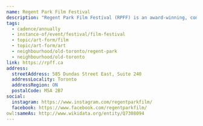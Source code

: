 ```yaml
---
name: Regent Park Film Festival
description: "Regent Park Film Festival (RPFF) is an award-winning, community-based, charitable organization, and Toronto's longest-running, FREE film festival. RPFF amplifies and centers marginalized communities and their stories, while opening up access to the film and television industry through year-round programming."
tags:
  - cadence/annually
  - instance-of/event/festival/film-festival
  - topic/art-form/film
  - topic/art-form/art
  - neighbourhood/old-toronto/regent-park
  - neighbourhood/old-toronto
link: https://rpff.ca
address:
  streetAddress: 585 Dundas Street East, Suite 240
  addressLocality: Toronto
  addressRegion: ON
  postalCode: M5A 2B7
social:
  instagram: https://www.instagram.com/regentparkfilm/
  facebook: https://www.facebook.com/regentparkfilm/
owl:sameAs: http://www.wikidata.org/entity/Q7308094
---
```


